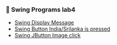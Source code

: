 ### 📝 Swing Programs lab4

- [Swing Display Message](https://github.com/Nishmitha-shetty17/Java_Programs_with_output/blob/main/4_Swing_Programs/zSwingDisplayMessege.png)
- [Swing Button India/Srilanka is pressed ](https://github.com/Nishmitha-shetty17/Java_Programs_with_output/blob/main/4_Swing_Programs/zSwingButton.png)
- [Swing JButton Image click](https://github.com/Nishmitha-shetty17/Java_Programs_with_output/blob/main/4_Swing_Programs/zSwingJButton.png)
